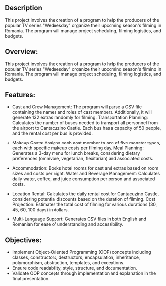 ## Description

This project involves the creation of a program to help the producers of the popular TV series "Wednesday" organize their upcoming season's filming in Romania. The program will manage project scheduling, filming logistics, and budgets.

## Overview:

This project involves the creation of a program to help the producers of the popular TV series "Wednesday" organize their upcoming season's filming in Romania.
The program will manage project scheduling, filming logistics, and budgets.

## Features:

  * Cast and Crew Management: The program will parse a CSV file containing the names and roles of cast members. Additionally, it will generate 132 extras randomly for filming.
  Transportation Planning: Calculates the number of buses needed to transport all personnel from the airport to Cantacuzino Castle. Each bus has a capacity of 50 people, and the rental cost per bus is provided.
    
  * Makeup Costs: Assigns each cast  member to one of five monster types, each with specific makeup costs per filming day.
  Meal Planning: Generates a 3-day menu for lunch breaks, considering dietary preferences (omnivore, vegetarian, flexitarian) and associated costs.
  
  * Accommodation: Books hotel rooms for cast and extras based on room sizes and costs per night.
  Water and Beverage Management: Calculates daily water, coffee, and juice consumption per person and associated costs.
  
  * Location Rental: Calculates the daily rental cost for Cantacuzino Castle, considering potential discounts based on the duration of filming.
  Cost Projection: Estimates the total cost of filming for various durations (30, 45, 60, 100 days) in dollars.
  
  * Multi-Language Support: Generates CSV files in both English and Romanian for ease of understanding and accessibility.

## Objectives:

  * Implement Object-Oriented Programming (OOP) concepts including classes, constructors, destructors, encapsulation, inheritance, polymorphism, abstraction, templates, and exceptions.
  * Ensure code readability, style, structure, and documentation.
  * Validate OOP concepts through implementation and explanation in the final presentation.
